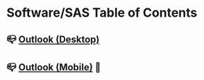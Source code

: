 # Software/SAS Table of Contents

## :mailbox_closed: [Outlook (Desktop)](https://github.com/XXLMandalorian013/Docs-Software-SAS-Public/tree/main/Outlook%20(Desktop))

## :mailbox_closed:  [Outlook (Mobile)]() :iphone:

